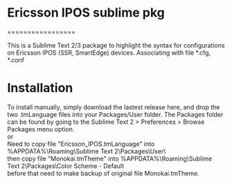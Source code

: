# Ericsson IPOS sublime pkg
=================

This is a Sublime Text 2/3 package to highlight the syntax for configurations on Ericsson IPOS (SSR, SmartEdge) devices. 
Associating with file *.cfg, *.conf

# Installation

To install manually, simply download the lastest release here, and drop the two .tmLanguage files into your Packages/User folder. The Packages folder can be found by going to the Sublime Text 2 > Preferences > Browse Packages menu option.<br>
or<br>
Need to copy  file "Ericsson_IPOS.tmLanguage" into %APPDATA%\Roaming\Sublime Text 2\Packages\User\ <br>
then copy file "Monokai.tmTheme" into %APPDATA%\Roaming\Sublime Text 2\Packages\Color Scheme - Default<br>
before that need to make backup of original file Monokai.tmTheme.<br>
